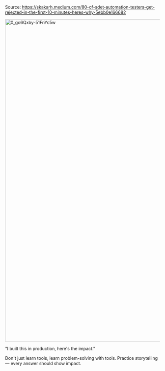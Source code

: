 Source: https://skakarh.medium.com/80-of-sdet-automation-testers-get-rejected-in-the-first-10-minutes-heres-why-5ebb0e166682

<img width="700" height="1050" alt="0_go6Qxby-51FnYc5w" src="https://github.com/user-attachments/assets/226d5c87-8a0d-4475-833b-567c4466470f" />

"I built this in production, here's the impact."

Don't just learn tools, learn problem-solving with tools.
Practice storytelling — every answer should show impact.
